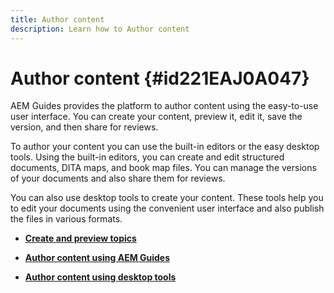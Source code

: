 ```yaml
---
title: Author content
description: Learn how to Author content
---
```


# Author content {#id221EAJ0A047}

AEM Guides provides the platform to author content using the easy-to-use user interface. You can create your content, preview it, edit it, save the version, and then share for reviews.

To author your content you can use the built-in editors or the easy desktop tools. Using the built-in editors, you can create and edit structured documents, DITA maps, and book map files. You can manage the versions of your documents and also share them for reviews.

You can also use desktop tools to create your content. These tools help you to edit your documents using the convenient user interface and also publish the files in various formats.

-   **[Create and preview topics](create-preview-topics.md)**  

-   **[Author content using AEM Guides](authoring-content-xml-doc.md)**  

-   **[Author content using desktop tools](author-desktop-tools.md)**  


